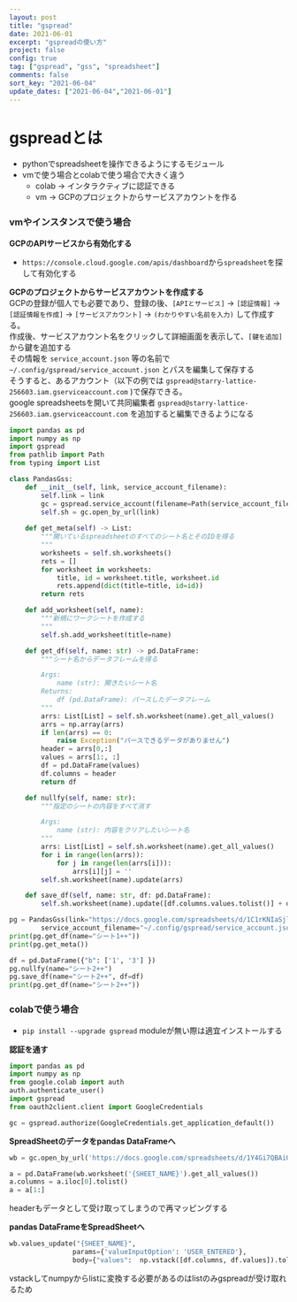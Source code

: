 ```yaml
---
layout: post
title: "gspread"
date: 2021-06-01
excerpt: "gspreadの使い方"
project: false
config: true
tag: ["gspread", "gss", "spreadsheet"]
comments: false
sort_key: "2021-06-04"
update_dates: ["2021-06-04","2021-06-01"]
---
```


# gspreadとは　
 - pythonでspreadsheetを操作できるようにするモジュール
 - vmで使う場合とcolabで使う場合で大きく違う
   - colab -> インタラクティブに認証できる
   - vm -> GCPのプロジェクトからサービスアカウントを作る

### vmやインスタンスで使う場合

**GCPのAPIサービスから有効化する**  
 - `https://console.cloud.google.com/apis/dashboard`から`spreadsheet`を探して有効化する

**GCPのプロジェクトからサービスアカウントを作成する**  
GCPの登録が個人でも必要であり、登録の後、`[APIとサービス]` -> `[認証情報]` -> `[認証情報を作成]` -> `[サービスアカウント]` -> `(わかりやすい名前を入力)` して作成する。  
作成後、サービスアカウント名をクリックして詳細画面を表示して、`[鍵を追加]` から鍵を追加する  
その情報を `service_account.json` 等の名前で `~/.config/gspread/service_account.json` とパスを編集して保存する  
そうすると、あるアカウント（以下の例では `gspread@starry-lattice-256603.iam.gserviceaccount.com` )で保存できる。  
google spreadsheetsを開いて共同編集者 `gspread@starry-lattice-256603.iam.gserviceaccount.com` を追加すると編集できるようになる  

```python
import pandas as pd
import numpy as np
import gspread
from pathlib import Path
from typing import List

class PandasGss:
    def __init__(self, link, service_account_filename):
        self.link = link
        gc = gspread.service_account(filename=Path(service_account_filename).expanduser())
        self.sh = gc.open_by_url(link)
    
    def get_meta(self) -> List:
        """開いているspreadsheetのすべてのシート名とそのIDを得る
        """
        worksheets = self.sh.worksheets()
        rets = []
        for worksheet in worksheets:
            title, id = worksheet.title, worksheet.id
            rets.append(dict(title=title, id=id))
        return rets

    def add_worksheet(self, name):
        """新規にワークシートを作成する
        """
        self.sh.add_worksheet(title=name)

    def get_df(self, name: str) -> pd.DataFrame:
        """シート名からデータフレームを得る

        Args: 
            name (str): 開きたいシート名
        Returns:
            df (pd.DataFrame): パースしたデータフレーム
        """
        arrs: List[List] = self.sh.worksheet(name).get_all_values()
        arrs = np.array(arrs)
        if len(arrs) == 0:
            raise Exception("パースできるデータがありません")
        header = arrs[0,:]
        values = arrs[1:, :]
        df = pd.DataFrame(values)
        df.columns = header
        return df

    def nullfy(self, name: str):
        """指定のシートの内容をすべて消す

        Args: 
            name (str): 内容をクリアしたいシート名
        """
        arrs: List[List] = self.sh.worksheet(name).get_all_values()
        for i in range(len(arrs)):
            for j in range(len(arrs[i])):
                arrs[i][j] = ''
        self.sh.worksheet(name).update(arrs)

    def save_df(self, name: str, df: pd.DataFrame):
        self.sh.worksheet(name).update([df.columns.values.tolist()] + df.values.tolist())

pg = PandasGss(link="https://docs.google.com/spreadsheets/d/1C1rKNIaSjloUkFe7QYvhrR6YdqJGNbSDcvGJ5LDy3Vs", 
        service_account_filename="~/.config/gspread/service_account.json")
print(pg.get_df(name="シート1++"))
print(pg.get_meta())

df = pd.DataFrame({"b": ['1', '3'] })
pg.nullfy(name="シート2++")
pg.save_df(name="シート2++", df=df)
print(pg.get_df(name="シート2++"))
```


### colabで使う場合
 - `pip install --upgrade gspread` moduleが無い際は適宜インストールする

**認証を通す**  
```python
import pandas as pd
import numpy as np
from google.colab import auth
auth.authenticate_user()
import gspread
from oauth2client.client import GoogleCredentials

gc = gspread.authorize(GoogleCredentials.get_application_default())
```
**SpreadSheetのデータをpandas DataFrameへ**  
```python
wb = gc.open_by_url('https://docs.google.com/spreadsheets/d/1Y4Gi7QBAiQESKL_qtV71u8ToiGqu8IDwhlT--gKeDuo/edit#gid=1578443245')

a = pd.DataFrame(wb.worksheet('{SHEET_NAME}').get_all_values())
a.columns = a.iloc[0].tolist()
a = a[1:]
```
headerもデータとして受け取ってしまうので再マッピングする

**pandas DataFrameをSpreadSheetへ**  

```python
wb.values_update("{SHEET_NAME}", 
                params={'valueInputOption': 'USER_ENTERED'}, 
                body={"values":  np.vstack([df.columns, df.values]).tolist()})
```

vstackしてnumpyからlistに変換する必要があるのはlistのみgspreadが受け取れるため


